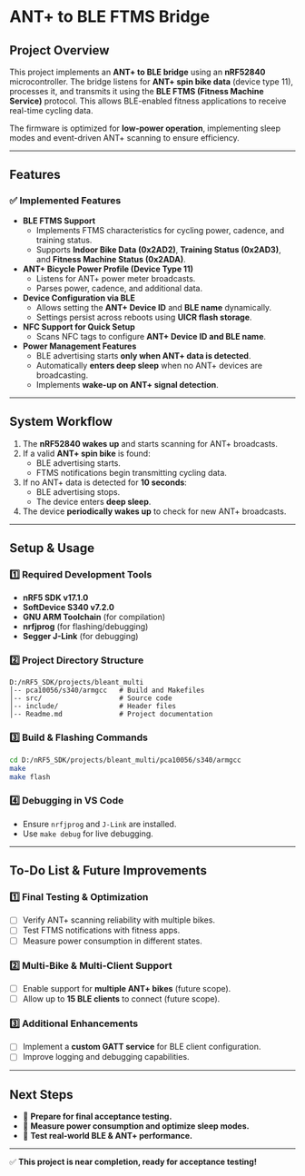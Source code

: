 # ANT+ to BLE FTMS Bridge

## **Project Overview**
This project implements an **ANT+ to BLE bridge** using an **nRF52840** microcontroller. The bridge listens for **ANT+ spin bike data** (device type 11), processes it, and transmits it using the **BLE FTMS (Fitness Machine Service)** protocol. This allows BLE-enabled fitness applications to receive real-time cycling data.

The firmware is optimized for **low-power operation**, implementing sleep modes and event-driven ANT+ scanning to ensure efficiency.

---

## **Features**
### ✅ **Implemented Features**
- **BLE FTMS Support**
  - Implements FTMS characteristics for cycling power, cadence, and training status.
  - Supports **Indoor Bike Data (0x2AD2)**, **Training Status (0x2AD3)**, and **Fitness Machine Status (0x2ADA)**.
- **ANT+ Bicycle Power Profile (Device Type 11)**
  - Listens for ANT+ power meter broadcasts.
  - Parses power, cadence, and additional data.
- **Device Configuration via BLE**
  - Allows setting the **ANT+ Device ID** and **BLE name** dynamically.
  - Settings persist across reboots using **UICR flash storage**.
- **NFC Support for Quick Setup**
  - Scans NFC tags to configure **ANT+ Device ID and BLE name**.
- **Power Management Features**
  - BLE advertising starts **only when ANT+ data is detected**.
  - Automatically **enters deep sleep** when no ANT+ devices are broadcasting.
  - Implements **wake-up on ANT+ signal detection**.

---

## **System Workflow**
1. The **nRF52840 wakes up** and starts scanning for ANT+ broadcasts.
2. If a valid **ANT+ spin bike** is found:
   - BLE advertising starts.
   - FTMS notifications begin transmitting cycling data.
3. If no ANT+ data is detected for **10 seconds**:
   - BLE advertising stops.
   - The device enters **deep sleep**.
4. The device **periodically wakes up** to check for new ANT+ broadcasts.

---

## **Setup & Usage**
### **1️⃣ Required Development Tools**
- **nRF5 SDK v17.1.0**
- **SoftDevice S340 v7.2.0**
- **GNU ARM Toolchain** (for compilation)
- **nrfjprog** (for flashing/debugging)
- **Segger J-Link** (for debugging)

### **2️⃣ Project Directory Structure**
```
D:/nRF5_SDK/projects/bleant_multi
│-- pca10056/s340/armgcc   # Build and Makefiles
│-- src/                   # Source code
│-- include/               # Header files
│-- Readme.md              # Project documentation
```

### **3️⃣ Build & Flashing Commands**
```sh
cd D:/nRF5_SDK/projects/bleant_multi/pca10056/s340/armgcc
make
make flash
```

### **4️⃣ Debugging in VS Code**
- Ensure `nrfjprog` and `J-Link` are installed.
- Use `make debug` for live debugging.

---

## **To-Do List & Future Improvements**
### **1️⃣ Final Testing & Optimization**
- [ ] Verify ANT+ scanning reliability with multiple bikes.
- [ ] Test FTMS notifications with fitness apps.
- [ ] Measure power consumption in different states.

### **2️⃣ Multi-Bike & Multi-Client Support**
- [ ] Enable support for **multiple ANT+ bikes** (future scope).
- [ ] Allow up to **15 BLE clients** to connect (future scope).

### **3️⃣ Additional Enhancements**
- [ ] Implement a **custom GATT service** for BLE client configuration.
- [ ] Improve logging and debugging capabilities.

---

## **Next Steps**
- 🚀 **Prepare for final acceptance testing.**
- 🔬 **Measure power consumption and optimize sleep modes.**
- 📡 **Test real-world BLE & ANT+ performance.**

---

✅ **This project is near completion, ready for acceptance testing!**